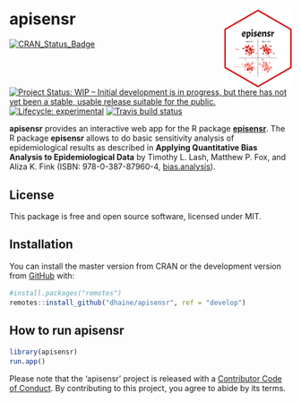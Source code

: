 
<!-- README.md is generated from README.Rmd. Please edit that file -->

# apisensr <img src="man/figures/logo.png" align="right" width=120 />

<!-- badges: start -->

[![CRAN\_Status\_Badge](http://www.r-pkg.org/badges/version/apisensr)](https://cran.r-project.org/package=apisensr)
[![Project Status: WIP – Initial development is in progress, but there
has not yet been a stable, usable release suitable for the
public.](https://www.repostatus.org/badges/latest/wip.svg)](https://www.repostatus.org/#wip)
[![Lifecycle:
experimental](https://img.shields.io/badge/lifecycle-experimental-orange.svg)](https://www.tidyverse.org/lifecycle/#experimental)
[![Travis build
status](https://travis-ci.org/dhaine/apisensr.svg?branch=master)](https://travis-ci.org/dhaine/apisensr)<!-- badges: end -->

**apisensr** provides an interactive web app for the R package
[**episensr**](https://cran.r-project.org/package=episensr). The R
package **episensr** allows to do basic sensitivity analysis of
epidemiological results as described in **Applying Quantitative Bias
Analysis to Epidemiological Data** by Timothy L. Lash, Matthew P. Fox,
and Aliza K. Fink (ISBN: 978-0-387-87960-4,
[bias.analysis](https://sites.google.com/site/biasanalysis/)).

## License

This package is free and open source software, licensed under MIT.

## Installation

You can install the master version from CRAN or the development version
from [GitHub](https://github.com/dhaine/apisensr) with:

``` r
#install.packages("remotes")
remotes::install_github("dhaine/apisensr", ref = "develop")
```

## How to run apisensr

``` r
library(apisensr)
run.app()
```

Please note that the ‘apisensr’ project is released with a [Contributor
Code of Conduct](CODE_OF_CONDUCT.md). By contributing to this project,
you agree to abide by its terms.
